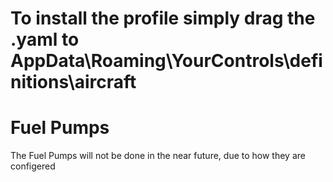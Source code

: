 # To install the profile simply drag the .yaml to AppData\Roaming\YourControls\definitions\aircraft


# Fuel Pumps
  The Fuel Pumps will not be done in the near future, due to how they are configered
